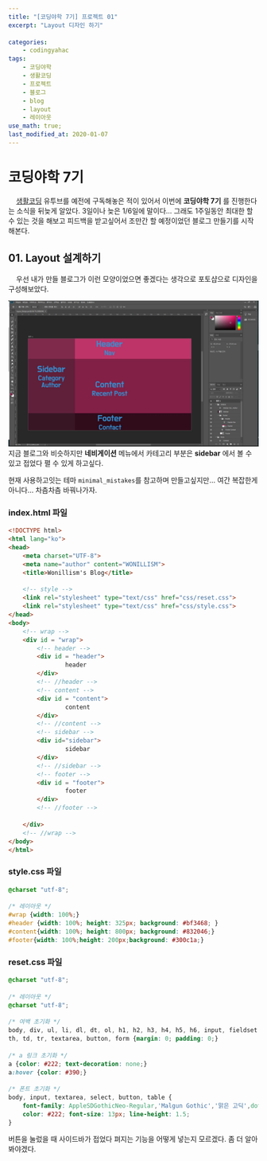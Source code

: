 ```yaml
---
title: "[코딩야학 7기] 프로젝트 01"
excerpt: "Layout 디자인 하기"

categories:
    - codingyahac
tags:
    - 코딩야학
    - 생활코딩
    - 프로젝트
    - 블로그
    - blog
    - layout
    - 레이아웃  
use_math: true;
last_modified_at: 2020-01-07
--- 
```

  
# 코딩야학 7기  
&nbsp; &nbsp; [생활코딩](https://www.youtube.com/channel/UCvc8kv-i5fvFTJBFAk6n1SA) 유투브를 예전에 구독해놓은 적이 있어서 이번에 __코딩야학 7기__ 를 진행한다는 소식을 뒤늦게 알았다. 3일이나 늦은 1/6일에 말이다... 그래도 1주일동안 최대한 할 수 있는 것을 해보고 피드백을 받고싶어서 조만간 할 예정이었던 블로그 만들기를 시작해본다.  
  
## 01. Layout 설계하기  
&nbsp; &nbsp; 우선 내가 만들 블로그가 이런 모양이었으면 좋겠다는 생각으로 포토샵으로 디자인을 구성해보았다.  
  
![Layout Design](/assets/Codingyahac/2020-01-07-Codingyahac-01-img01.JPG)  
지금 블로그와 비슷하지만 __네비게이션__ 메뉴에서 카테고리 부분은 __sidebar__ 에서 볼 수 있고 접었다 펼 수 있게 하고싶다.  
  
현재 사용하고잇는 테마 `minimal_mistakes`를 참고하며 만들고싶지만... 여간 복잡한게 아니다... 차츰차츰 바꿔나가자.  
  


### index.html 파일  
  
```html
<!DOCTYPE html>
<html lang="ko">
<head>
    <meta charset="UTF-8">
    <meta name="author" content="WONILLISM">
    <title>Wonillism's Blog</title>
    
    <!-- style -->
    <link rel="stylesheet" type="text/css" href="css/reset.css">
    <link rel="stylesheet" type="text/css" href="css/style.css">
</head>
<body>
    <!-- wrap --> 
    <div id = "wrap">
        <!-- header --> 
        <div id = "header">
                header
        </div>
        <!-- //header --> 
        <!-- content -->
        <div id = "content">
                content
        </div>
        <!-- //content -->
        <!-- sidebar -->
        <div id="sidebar">
                sidebar
        </div>
        <!-- //sidebar -->
        <!-- footer -->
        <div id = "footer">
                footer
        </div>
        <!-- //footer -->

    </div>
    <!-- //wrap -->
</body>
</html>
```  
### style.css 파일    
  
```css
@charset "utf-8";

/* 레이아웃 */
#wrap {width: 100%;}
#header {width: 100%; height: 325px; background: #bf3468; }
#content{width: 100%; height: 800px; background: #832046;}
#footer{width: 100%;height: 200px;background: #300c1a;}
```   
  

### reset.css 파일  
  
```css
@charset "utf-8";

/* 레이아웃 */
@charset "utf-8";

/* 여백 초기화 */
body, div, ul, li, dl, dt, ol, h1, h2, h3, h4, h5, h6, input, fieldset, legend, p, select, table,
th, td, tr, textarea, button, form {margin: 0; padding: 0;}

/* a 링크 초기화 */
a {color: #222; text-decoration: none;}
a:hover {color: #390;}

/* 폰트 초기화 */
body, input, textarea, select, button, table {
    font-family: AppleSDGothicNeo-Regular,'Malgun Gothic','맑은 고딕',dotum,'돋움',sans-serif; 
    color: #222; font-size: 13px; line-height: 1.5;
} 
```  

버튼을 눌렀을 때 사이드바가 접었다 펴지는 기능을 어떻게 넣는지 모르겠다. 좀 더 알아봐야겠다.  
